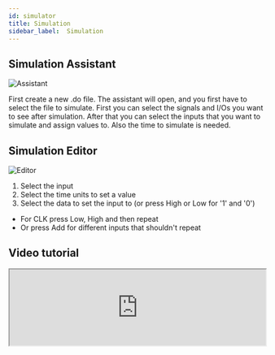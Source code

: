 ```yaml
---
id: simulator
title: Simulation
sidebar_label:  Simulation
---
```


## Simulation Assistant
![Assistant](/img/ide/SimulationAssistant.png)

First create a new .do file. The assistant will open, and you
first have to select the file to simulate. First you can select the
signals and I/Os you want to see after simulation. After that
you can select the inputs that you want to simulate and
assign values to. Also the time to simulate is needed.

## Simulation Editor
![Editor](/img/ide/SimulationEditor.png)

1. Select the input
2. Select the time units to set a value
3. Select the data to set the input to (or press High or Low for '1' and '0')
- For CLK press Low, High and then repeat
- Or press Add for different inputs that shouldn't repeat

## Video tutorial
<div class="fluidMedia"><iframe id="ytplayer" type="text/html" width="100%" src="https://www.youtube.com/embed/yXoYeQ19cWU?autoplay=0&origin=http://vhdplus.com" allowFullScreen></iframe></div>